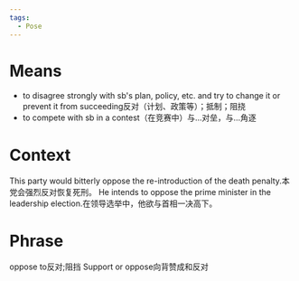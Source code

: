```yaml
---
tags:
  - Pose
---
```

# Means
- to disagree strongly with sb's plan, policy, etc. and try to change it or prevent it from succeeding反对（计划、政策等）；抵制；阻挠
- to compete with sb in a contest（在竞赛中）与…对垒，与…角逐
# Context
This party would bitterly oppose the re-introduction of the death penalty.本党会强烈反对恢复死刑。
He intends to oppose the prime minister in the leadership election.在领导选举中，他欲与首相一决高下。
# Phrase
oppose to反对;阻挡
Support or oppose向背赞成和反对
